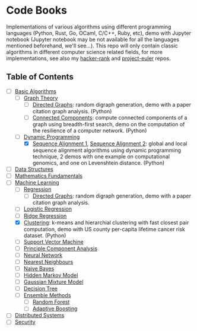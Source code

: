 # Code Books
Implementations of various algorithms using different programming languages (Python, Rust, Go, OCaml, C/C++, Ruby, etc), demo with Jupyter notebook (Jupyter notebook may be not available for all the languages mentioned beforehand, we'll see...). This repo will only contain classic algorithms in different computer science related fields, for more implementations, see also my [hacker-rank](https://github.com/xuedong/hacker-rank) and [project-euler](https://github.com/xuedong/project-euler) repos.

## Table of Contents

- [ ] [Basic Algorithms](https://github.com/xuedong/codebooks/tree/master/algorithms)
    - [ ] [Graph Theory](https://github.com/xuedong/codebooks/tree/master/algorithms/graph)
        - [ ] [Directed Graphs](https://github.com/xuedong/codebooks/blob/master/algorithms/graph/digraph/digraph.ipynb): random digraph generation, demo with a paper citation graph analysis. (Python)
        - [ ] [Connected Components](https://github.com/xuedong/codebooks/blob/master/algorithms/graph/connected_components/resilience.ipynb): compute connected components of a graph using breadth-first search, demo on the computation of the resilience of a computer network. (Python)
    - [ ] [Dynamic Programming](https://github.com/xuedong/codebooks/tree/master/algorithms/dynamic_programming)
        - [x] [Sequence Alignment 1](https://github.com/xuedong/codebooks/blob/master/algorithms/dynamic_programming/sequence_alignment/genomics.ipynb), [Sequence Alignment 2](https://github.com/xuedong/codebooks/blob/master/algorithms/dynamic_programming/sequence_alignment/spelling_check.ipynb): global and local sequence alignment algorithms using dynamic programming technique, 2 demos with one example on computational genomics, and one on Levenshtein distance. (Python)
- [ ] [Data Structures](https://github.com/xuedong/codebooks/tree/master/data_structures)
- [ ] [Mathematics Fundamentals](https://github.com/xuedong/codebooks/tree/master/maths)
- [ ] [Machine Learning](https://github.com/xuedong/codebooks/tree/master/machine_learning)
    - [ ] [Regression](https://github.com/xuedong/codebooks/blob/master/machine_learning/regression)
    	- [ ] [Directed Graphs](https://github.com/xuedong/codebooks/blob/master/algorithms/graph/digraph/digraph.ipynb): random digraph generation, demo with a paper citation graph analysis.
	- [ ] [Logistic Regression](https://github.com/xuedong/codebooks/blob/master/machine_learning/regression/logistic_regression/text.ipynb)
	- [ ] [Ridge Regression](https://github.com/xuedong/codebooks/blob/master/machine_learning/regression/ridge_regression/code_breaking.ipynb)
    - [x] [Clustering](https://github.com/xuedong/codebooks/blob/master/machine_learning/clustering/clustering.ipynb): k-means and hierarchial clustering with fast closest pair computation, demo with US county per-capita lifetime cancer risk dataset. (Python)
    - [ ] [Support Vector Machine](https://github.com/xuedong/codebooks/blob/master/machine_learning/svm/comparison.ipynb)
    - [ ] [Principle Component Analysis](https://github.com/xuedong/codebooks/blob/master/machine_learning/pca/market.ipynb)
    - [ ] [Neural Network](https://github.com/xuedong/codebooks/blob/master/machine_learning/mlp/mlp.ipynb)
    - [ ] [Nearest Neighbours](https://github.com/xuedong/codebooks/blob/master/machine_learning/knn/recommendation.ipynb)
    - [ ] [Naive Bayes](https://github.com/xuedong/codebooks/blob/master/machine_learning/bayes/spam.ipynb)
    - [ ] [Hidden Markov Model](https://github.com/xuedong/codebooks/blob/master/machine_learning/hmm/hmm.ipynb)
    - [ ] [Gaussian Mixture Model](https://github.com/xuedong/codebooks/blob/master/machine_learning/gmm/gmm.ipynb)
    - [ ] [Decision Tree](https://github.com/xuedong/codebooks/blob/master/machine_learning/decision_tree/decision_tree.ipynb)
    - [ ] [Ensemble Methods](https://github.com/xuedong/codebooks/blob/master/machine_learning/ensemble)
        - [ ] [Random Forest](https://github.com/xuedong/codebooks/blob/master/machine_learning/ensemble/random_forest/random_forest.ipynb)
        - [ ] [Adaptive Boosting](https://github.com/xuedong/codebooks/blob/master/machine_learning/ensemble/adaboost/adaboost.ipynb)
- [ ] [Distributed Systems](https://github.com/xuedong/codebooks/tree/master/distributed_computing)
- [ ] [Security](https://github.com/xuedong/codebooks/tree/master/security)
